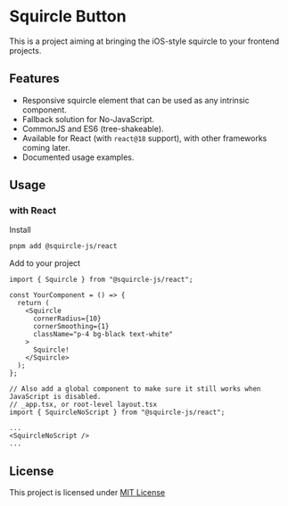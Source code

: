 # Squircle Button

This is a project aiming at bringing the iOS-style squircle to your frontend projects.

## Features

- Responsive squircle element that can be used as any intrinsic component.
- Fallback solution for No-JavaScript.
- CommonJS and ES6 (tree-shakeable).
- Available for React (with `react@18` support), with other frameworks coming later.
- Documented usage examples.

## Usage

### with React

Install

```bash
pnpm add @squircle-js/react
```

Add to your project

```tsx
import { Squircle } from "@squircle-js/react";

const YourComponent = () => {
  return (
    <Squircle
      cornerRadius={10}
      cornerSmoothing={1}
      className="p-4 bg-black text-white"
    >
      Squircle!
    </Squircle>
  );
};

// Also add a global component to make sure it still works when JavaScript is disabled.
// _app.tsx, or root-level layout.tsx
import { SquircleNoScript } from "@squircle-js/react";

...
<SquircleNoScript />
...
```

## License

This project is licensed under [MIT License](./LICENSE)
